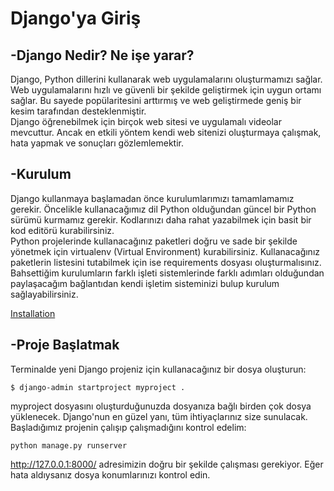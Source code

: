 # **Django'ya Giriş**

## **-Django Nedir? Ne işe yarar?**

Django, Python dillerini kullanarak web uygulamalarını oluşturmamızı sağlar. Web uygulamalarını hızlı ve güvenli bir şekilde geliştirmek için uygun ortamı sağlar. Bu sayede popülaritesini arttırmış ve web geliştirmede geniş bir kesim tarafından desteklenmiştir.   
Django öğrenebilmek için birçok web sitesi ve uygulamalı videolar mevcuttur. Ancak en etkili yöntem kendi web sitenizi oluşturmaya çalışmak, hata yapmak ve sonuçları gözlemlemektir. 

## **-Kurulum**

Django kullanmaya başlamadan önce kurulumlarımızı tamamlamamız gerekir. Öncelikle kullanacağımız dil Python olduğundan güncel bir Python sürümü kurmamız gerekir. Kodlarınızı daha rahat yazabilmek için basit bir kod editörü kurabilirsiniz.   
Python projelerinde kullanacağınız paketleri doğru ve sade bir şekilde yönetmek için virtualenv (Virtual Environment) kurabilirsiniz. Kullanacağınız paketlerin listesini tutabilmek için ise requirements dosyası oluşturmalısınız.    
Bahsettiğim kurulumların farklı işleti sistemlerinde farklı adımları olduğundan paylaşacağım bağlantıdan kendi işletim sisteminizi bulup kurulum sağlayabilirsiniz.

[Installation](https://tutorial.djangogirls.org/tr/installation/)

## **-Proje Başlatmak**
Terminalde yeni Django projeniz için kullanacağınız bir dosya oluşturun:
```
$ django-admin startproject myproject .
```
myproject dosyasını oluşturduğunuzda dosyanıza bağlı birden çok dosya yüklenecek. Django'nun en güzel yanı, tüm ihtiyaçlarınız size sunulacak.  
Başladığımız projenin çalışıp çalışmadığını kontrol edelim:
```
python manage.py runserver
```
http://127.0.0.1:8000/ adresimizin doğru bir şekilde çalışması gerekiyor. Eğer hata aldıysanız dosya konumlarınızı kontrol edin.
